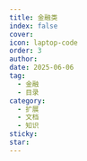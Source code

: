 ```yaml
---
title: 金融类
index: false
cover: 
icon: laptop-code
order: 3
author: 
date: 2025-06-06
tag:
  - 金融
  - 目录
category:
  - 扩展
  - 文档
  - 知识
sticky: 
star: 
---
```


<Catalog />
